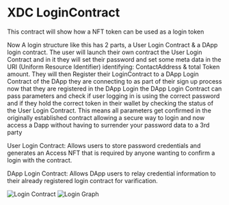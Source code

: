 # XDC LoginContract
This contract will show how a NFT token can be used as a login token 

Now A login structure like this has 2 parts, a User Login Contract & a DApp login contract. The user will launch their own contract the User Login Contract and in it they will set their password and set some meta data in the URI (Uniform Resource Identifier) identifying: ContactAddress & total Token amount. They will then Register their LoginContract to a DApp Login Contract of the DApp they are connecting to as part of their sign up process now that they are registered in the DApp Login the DApp Login Contract can pass parameters and check if user logging in is using the correct password and if they hold the correct token in their wallet by checking the status of the User Login Contract. This means all parameters get confirmed in the originally established contract allowing a secure way to login and now access a Dapp without having to surrender your password data to a 3rd party

User Login Contract: Allows users to store password credentials and generates an Access NFT that is required by anyone wanting to confirm a login with the contract.

DApp Login Contract: Allows DApp users to relay credential information to their already registered login contract for varification.





![Login Contract](https://user-images.githubusercontent.com/16103963/152666194-7ca4dfc4-515c-4502-88cf-f02553e91645.png)
![Login Graph](https://user-images.githubusercontent.com/16103963/152668592-a4b62896-e27c-46ab-ba0d-25b200a2b8e1.png)
